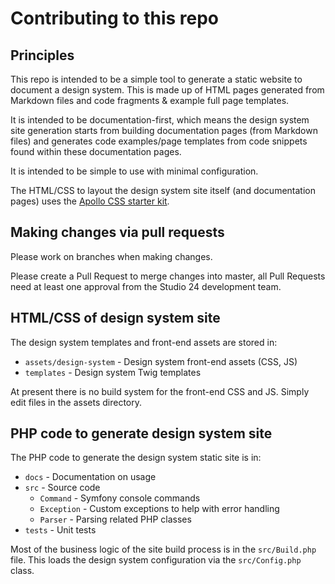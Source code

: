# Contributing to this repo

## Principles

This repo is intended to be a simple tool to generate a static website to document a design system. This is made up of
HTML pages generated from Markdown files and code fragments & example full page templates.

It is intended to be documentation-first, which means the design system site generation starts from building documentation 
pages (from Markdown files) and generates code examples/page templates from code snippets found within these documentation 
pages. 

It is intended to be simple to use with minimal configuration.

The HTML/CSS to layout the design system site itself (and documentation pages) uses the [Apollo CSS starter kit](https://github.com/studio24/apollo). 

## Making changes via pull requests 

Please work on branches when making changes. 

Please create a Pull Request to merge changes into master, all Pull Requests need at least one approval from the Studio 24 development team.

## HTML/CSS of design system site

The design system templates  and front-end assets are stored in:

* `assets/design-system` - Design system front-end assets (CSS, JS) 
* `templates` - Design system Twig templates

At present there is no build system for the front-end CSS and JS. Simply edit files in the assets directory. 

## PHP code to generate design system site

The PHP code to generate the design system static site is in:

* `docs` - Documentation on usage
* `src` - Source code
  * `Command` - Symfony console commands
  * `Exception` - Custom exceptions to help with error handling
  * `Parser` - Parsing related PHP classes
* `tests` - Unit tests

Most of the business logic of the site build process is in the `src/Build.php` file. This loads the design system 
configuration via the `src/Config.php` class. 
